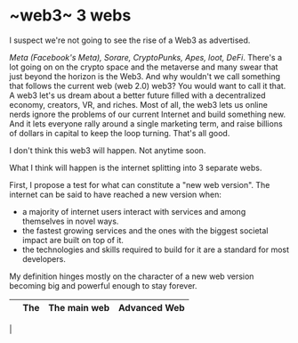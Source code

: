 # ~web3~ 3 webs

I suspect we're not going to see the rise of a Web3 as advertised.

_Meta (Facebook's Meta), Sorare, CryptoPunks, Apes, loot, DeFi_. There's a lot going on on the crypto space and the metaverse and many swear that just beyond the horizon is the Web3. And why wouldn't we call something that follows the current web (web 2.0) web3? You would want to call it that. A web3 let's us dream about a better future filled with a decentralized economy, creators, VR, and riches. Most of all, the web3 lets us online nerds ignore the problems of our current Internet and build something new. And it lets everyone rally around a single marketing term, and raise billions of dollars in capital to keep the loop turning. That's all good.

I don't think this web3 will happen. Not anytime soon. 

What I think will happen is the internet splitting into 3 separate webs.

First, I propose a test for what can constitute a "new web version". The internet can be said to have reached a new version when:
- a majority of internet users interact with services and among themselves in novel ways.
- the fastest growing services and the ones with the biggest societal impact are built on top of it.
- the technologies and skills required to build for it are a standard for most developers.

My definition hinges mostly on the character of a new web version becoming big and powerful enough to stay forever.

| | The | The main web | Advanced Web | 
| - | - | - | - |
| 
